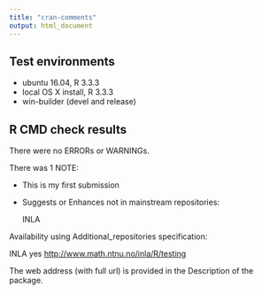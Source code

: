 ```yaml
---
title: "cran-comments"
output: html_document
---
```


## Test environments
* ubuntu 16.04, R 3.3.3
* local OS X install, R 3.3.3
* win-builder (devel and release)

## R CMD check results
There were no ERRORs or WARNINGs. 

There was 1 NOTE:

* This is my first submission

* Suggests or Enhances not in mainstream repositories:

  INLA
  
Availability using Additional_repositories specification:

  INLA   yes   http://www.math.ntnu.no/inla/R/testing

  The web address (with full url) is provided in the Description 
  of the package.


